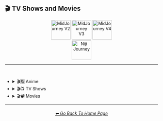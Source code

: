 <h2>🎬 TV Shows and Movies</h2>

<div align="center">

[<img src="/Images/Repo_Parts/Buttons/Version_Buttons/button_version_V2_inactive_third.webp?raw=true" alt="MidJourney V2" height="64" />](/Pages/MJ_V2/Style_Pages/Sphere/TV_and_Movies.md)
[<img src="/Images/Repo_Parts/Buttons/Version_Buttons/button_version_V3_inactive_third.webp?raw=true" alt="MidJourney V3" height="64" />](/Pages/MJ_V3/Style_Pages/Just_The_Style/TV_and_Movies.md)
[<img src="/Images/Repo_Parts/Buttons/Version_Buttons/button_version_V4_active_third.webp?raw=true" alt="MidJourney V4" height="64" />](/Pages/MJ_V4/Style_Pages/Just_The_Style/TV_and_Movies.md)
<br>
[<img src="/Images/Repo_Parts/Buttons/Version_Buttons/button_version_niji_inactive_full.webp?raw=true" alt="Niji Journey" height="64" />](/Pages/Niji_Journey/Style_Pages/TV_and_Movies.md)


</div>

<hr>
<br>


- <details><summary>🎬🈯 Anime</summary><p><div align="center">

	| Akira | Attack on Titan | Bakuman |
	| :-: | :-: | :-: |
	| <img src="/Images/MJ_V4/V4_Alpha_3.5/Midjourney_Styles/Akira.png?raw=true" width="256" /> | <img src="/Images/MJ_V4/V4_Alpha_3.5/Midjourney_Styles/Attack_on_Titan.png?raw=true" width="256" /> | <img src="/Images/MJ_V4/V4_Alpha_3.5/Midjourney_Styles/Bakuman.png?raw=true" width="256" /> |
	
	<br>

	| Code Geass | Cowboy Bebop | Death Note |
	| :-: | :-: | :-: |
	| <img src="/Images/MJ_V4/V4_Alpha_3.5/Midjourney_Styles/Code_Geass.png?raw=true" width="256" /> | <img src="/Images/MJ_V4/V4_Alpha_3.5/Midjourney_Styles/Cowboy_Bebop.png?raw=true" width="256" /> | <img src="/Images/MJ_V4/V4_Alpha_3.5/Midjourney_Styles/Death_Note.png?raw=true" width="256" /> |
	
	<br>

	| Detective Conan | Dr Stone | Dragon Ball Z |
	| :-: | :-: | :-: |
	| <img src="/Images/MJ_V4/V4_Alpha_3.5/Midjourney_Styles/Detective_Conan.png?raw=true" width="256" /> | <img src="/Images/MJ_V4/V4_Alpha_3.5/Midjourney_Styles/Dr_Stone.png?raw=true" width="256" /> | <img src="/Images/MJ_V4/V4_Alpha_3.5/Midjourney_Styles/Dragon_Ball_Z.png?raw=true" width="256" /> |
	
	<br>

	| Fullmetal Alchemist | Gintama | Great Teacher Onizuka |
	| :-: | :-: | :-: |
	| <img src="/Images/MJ_V4/V4_Alpha_3.5/Midjourney_Styles/Fullmetal_Alchemist.png?raw=true" width="256" /> | <img src="/Images/MJ_V4/V4_Alpha_3.5/Midjourney_Styles/Gintama.png?raw=true" width="256" /> | <img src="/Images/MJ_V4/V4_Alpha_3.5/Midjourney_Styles/Great_Teacher_Onizuka.png?raw=true" width="256" /> |
	
	<br>

	| Gurren Lagann | Haikyu | Hajime no Ippo |
	| :-: | :-: | :-: |
	| <img src="/Images/MJ_V4/V4_Alpha_3.5/Midjourney_Styles/Gurren_Lagann.png?raw=true" width="256" /> | <img src="/Images/MJ_V4/V4_Alpha_3.5/Midjourney_Styles/Haikyu.png?raw=true" width="256" /> | <img src="/Images/MJ_V4/V4_Alpha_3.5/Midjourney_Styles/Hajime_no_Ippo.png?raw=true" width="256" /> |
	
	<br>

	| Hunter_x_Hunter | Inuyasha | Jojos Bizzare Adventures |
	| :-: | :-: | :-: |
	| <img src="/Images/MJ_V4/V4_Alpha_3.5/Midjourney_Styles/Hunter_x_Hunter.png?raw=true" width="256" /> | <img src="/Images/MJ_V4/V4_Alpha_3.5/Midjourney_Styles/Inuyasha.png?raw=true" width="256" /> | <img src="/Images/MJ_V4/V4_Alpha_3.5/Midjourney_Styles/Jojos_Bizzare_Adventures.png?raw=true" width="256" /> |
	
	<br>

	| Jujutsu Kaisen | Kimetsu no Yaiba (Demon Slayer) | Koe no Katachi |
	| :-: | :-: | :-: |
	| <img src="/Images/MJ_V4/V4_Alpha_3.5/Midjourney_Styles/Jujutsu_Kaisen.png?raw=true" width="256" /> | <img src="/Images/MJ_V4/V4_Alpha_3.5/Midjourney_Styles/Kimetsu_no_Yaiba_Demon_Slayer.png?raw=true" width="256" /> | <img src="/Images/MJ_V4/V4_Alpha_3.5/Midjourney_Styles/Koe_no_Katachi.png?raw=true" width="256" /> |
	
	<br>

	| Mob Psycho 100 | My Hero Academia | Naruto |
	| :-: | :-: | :-: |
	| <img src="/Images/MJ_V4/V4_Alpha_3.5/Midjourney_Styles/Mob_Psycho_100.png?raw=true" width="256" /> | <img src="/Images/MJ_V4/V4_Alpha_3.5/Midjourney_Styles/My_Hero_Academia.png?raw=true" width="256" /> | <img src="/Images/MJ_V4/V4_Alpha_3.5/Midjourney_Styles/Naruto.png?raw=true" width="256" /> |
	
	<br>

	| Pokemon | Pokémon |
	| :-: | :-: |
	| <img src="/Images/MJ_V4/V4_Alpha_3.5/Midjourney_Styles/Pokemon.png?raw=true" width="256" /> | <img src="/Images/MJ_V4/V4_Alpha_3.5/Midjourney_Styles/Pokemon (2).png?raw=true" width="256" /> |

	<br>
	
	| One Piece | Ruroni Kenshin |
	| :-: | :-: |
	| <img src="/Images/MJ_V4/V4_Alpha_3.5/Midjourney_Styles/One_Piece.png?raw=true" width="256" /> | <img src="/Images/MJ_V4/V4_Alpha_3.5/Midjourney_Styles/Ruroni_Kenshin.png?raw=true" width="256" /> |
	
	<br>

	| Spirited Away | Steins Gate | Sword Art Online |
	| :-: | :-: | :-: |
	| <img src="/Images/MJ_V4/V4_Alpha_3.5/Midjourney_Styles/Spirited_Away.png?raw=true" width="256" /> | <img src="/Images/MJ_V4/V4_Alpha_3.5/Midjourney_Styles/Steins_Gate.png?raw=true" width="256" /> | <img src="/Images/MJ_V4/V4_Alpha_3.5/Midjourney_Styles/Sword_Art_Online.png?raw=true" width="256" /> |
	
	<br>

	| Vinland Saga |
	| :-: |
	| <img src="/Images/MJ_V4/V4_Alpha_3.5/Midjourney_Styles/Vinland_Saga.png?raw=true" width="256" /> |

	</div></p></details>



- <details><summary>🎬📺 TV Shows</summary><p><div align="center">

	| TV Show |
	| :-: |
	| <img src="/Images/MJ_V4/V4_Alpha_3.5/Midjourney_Styles/TV_Show.png?raw=true" width="256" /> |
	
	<br>

	| Teletubbies |
	| :-: |
	| <img src="/Images/MJ_V4/V4_Alpha_3.5/Midjourney_Styles/Teletubbies.png?raw=true" width="256" /> |

	<br>

	| Rick and Morty | Simpsons | Family Guy |
	| :-: | :-: | :-: |
	| <img src="/Images/MJ_V4/V4_Alpha_3.5/Midjourney_Styles/Rick_and_Morty.png?raw=true" width="256" /> | <img src="/Images/MJ_V4/V4_Alpha_3.5/Midjourney_Styles/Simpsons.png?raw=true" width="256" /> | <img src="/Images/MJ_V4/V4_Alpha_3.5/Midjourney_Styles/Family_Guy.png?raw=true" width="256" /> |

	<br>
	
	| Adventure Time |
	| :-: |
	| <img src="/Images/MJ_V4/V4_Alpha_3.5/Midjourney_Styles/Adventure_Time.png?raw=true" width="256" /> |

	<br>
	
	| Star Trek |
	| :-: |
	| <img src="/Images/MJ_V4/V4_Alpha_3.5/Midjourney_Styles/Star_Trek.png?raw=true" width="256" /> |

	</div></p></details>



- <details><summary>🎬📽 Movies</summary><p><div align="center">

	| Movie |
	| :-: |
	| <img src="/Images/MJ_V4/V4_Alpha_3.5/Midjourney_Styles/Movie.png?raw=true" width="256" /> |

	<br>

	| Fantasia |
	| :-: |
	| <img src="/Images/MJ_V4/V4_Alpha_3.5/Midjourney_Styles/Fantasia.png?raw=true" width="256" /> |

	<br>

	| Tron | In The Style of Tron |
	| :-: | :-: |
	| <img src="/Images/MJ_V4/V4_Alpha_3.5/Midjourney_Styles/Tron.png?raw=true" width="256" /> | <img src="/Images/MJ_V4/V4_Alpha_3.5/Midjourney_Styles/In_The_Style_of_Tron.png?raw=true" width="256" /> |

	<br>
	
	| Saw |
	| :-: |
	| <img src="/Images/MJ_V4/V4_Alpha_3.5/Midjourney_Styles/Saw.png?raw=true" width="256" /> |

	<br>
	
	| Godzilla |
	| :-: |
	| <img src="/Images/MJ_V4/V4_Alpha_3.5/Midjourney_Styles/Godzilla.png?raw=true" width="256" /> |

	</div></p></details>

	
<hr><!--------------->
<div align="center">
<h6><a href="https://github.com/willwulfken/MidJourney-Styles-and-Keywords-Reference/blob/main/README.md">⬅ Go Back To Home Page</a></h6>
</div>